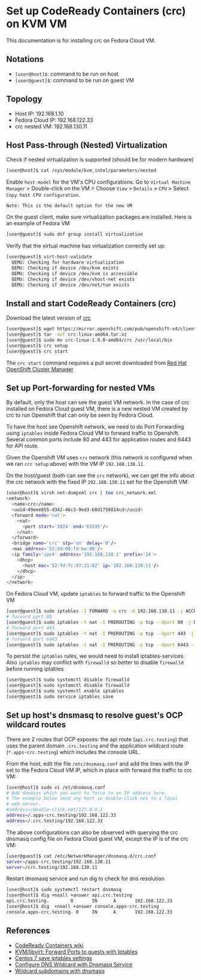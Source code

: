 # Set up CodeReady Containers (crc) on KVM VM
This documentation is for installing crc on Fedora Cloud VM. 
## Notations
- `[user@host]$`: command to be run on host
- `[user@guest]$`: command to be run on guest VM
## Topology
- Host IP: 192.168.1.10
- Fedora Cloud IP: 192.168.122.33
- crc nested VM: 192.168.130.11
## Host Pass-through (Nested) Virtualization
Check if nested virtualization is supported (should be for modern hardware)
```bash
[user@host]$ cat /sys/module/kvm_intel/parameters/nested
```
Enable `host-model` for the VM's CPU configurations. 
Go to `Virtual Machine Manager` > Double-click on the VM > Choose `View` > `Details` > `CPU` > Select `Copy host CPU configuration`.  

```
Note: This is the default option for the new VM
```
On the guest client, make sure virtualization packages are installed. Here is an example of Fedora VM
```bash
[user@guest]$ sudo dnf group install virtualization
```
Verify that the virtual machine has virtualization correctly set up:
```bash
[user@guest]$ virt-host-validate
  QEMU: Checking for hardware virtualization                                 : PASS
  QEMU: Checking if device /dev/kvm exists                                   : PASS
  QEMU: Checking if device /dev/kvm is accessible                            : PASS
  QEMU: Checking if device /dev/vhost-net exists                             : PASS
  QEMU: Checking if device /dev/net/tun exists                               : PASS
```

## Install and start CodeReady Containers (crc)
Download the latest version of [crc](https://cloud.redhat.com/openshift/install/crc/installer-provisioned)
```bash
[user@guest]$ wget https://mirror.openshift.com/pub/openshift-v4/clients/crc/latest/crc-linux-amd64.tar.xz
[user@guest]$ tar -xvf crc-linux-amd64.tar.xz
[user@guest]$ sudo mv crc-linux-1.9.0-amd64/crc /usr/local/bin
[user@guest]$ crc setup
[user@guest]$ crc start
```
The `crc start` command requires a pull secret downloaded from [Red Hat OpenShift Cluster Manager](https://cloud.redhat.com/openshift/install/crc/installer-provisioned)
## Set up Port-forwarding for nested VMs

By default, only the host can see the guest VM network. In the case of crc installed on Fedora Cloud guest VM, there is a new nested VM created by crc to run Openshift that can only be seen by Fedora Cloud.   

To have the host see Openshift network, we need to do Port Forwarding using `iptables` inside Fedora Cloud VM to forward traffic to Openshift. Several common ports include 80 and 443 for application routes and 6443 for API route.  

Given the Openshift VM uses `crc` network (this network is configured when we ran `crc setup` above) with the VM IP `192.168.130.11`.  

On the host/guest (both can see the `crc` network), we can get the info about the crc network with the fixed IP `192.168.130.11` set for the Openshift VM:
```bash
[user@host]$ virsh net-dumpxml crc | tee crc_network.xml
<network>
  <name>crc</name>
  <uuid>49eee855-d342-46c3-9ed3-b8d1758814cd</uuid>
  <forward mode='nat'>
    <nat>
      <port start='1024' end='65535'/>
    </nat>
  </forward>
  <bridge name='crc' stp='on' delay='0'/>
  <mac address='52:54:00:fd:be:d0'/>
  <ip family='ipv4' address='192.168.130.1' prefix='24'>
    <dhcp>
      <host mac='52:fd:fc:07:21:82' ip='192.168.130.11'/>
    </dhcp>
  </ip>
</network>
```
On Fedora Cloud VM, update `iptables` to forward traffic to the Openshift VM 
```bash
[user@guest]$ sudo iptables -I FORWARD -o crc -d 192.168.130.11 -j ACCEPT
# forward port 80
[user@guest]$ sudo iptables -t nat -I PREROUTING -p tcp --dport 80 -j DNAT --to 192.168.130.11:80
# forward port 443
[user@guest]$ sudo iptables -t nat -I PREROUTING -p tcp --dport 443 -j DNAT --to 192.168.130.11:443
# forward port 6443
[user@guest]$ sudo iptables -t nat -I PREROUTING -p tcp --dport 6443 -j DNAT --to 192.168.130.11:6443
```
To persist the `iptables` rules, we would need to install iptables-services. Also `iptables` may conflict with `firewalld` so better to disable `firewalld` before running iptables
```bash
[user@guest]$ sudo systemctl disable firewalld
[user@guest]$ sudo systemctl disable firewalld
[user@guest]$ sudo systemctl enable iptables
[user@guest]$ sudo service iptables save
```

## Set up host's dnsmasq to resolve guest's OCP wildcard routes

There are 2 routes that OCP exposes: the api route (`api.crc.testing`) that uses the parent domain `.crc.testing`  and the application wildcard route (`*.apps-crc.testing`) which includes the console URL.

From the host, edit the file `/etc/dnsmasq.conf` and add the lines with the IP set to the Fedora Cloud VM IP, which in place with forward the traffic to crc VM:
```bash
[user@host]$ sudo vi /et/dnsmasq.conf
# Add domains which you want to force to an IP address here.
# The example below send any host in double-click.net to a local
# web-server.
#address=/double-click.net/127.0.0.1
address=/.apps-crc.testing/192.168.122.33
address=/.crc.testing/192.168.122.33
```
The above configurations can also be observed with querying the crc dnsmasq config file on Fedora Cloud guest VM, except the IP is of the crc VM:
```bash
[user@guest]$ cat /etc/NetworkManager/dnsmasq.d/crc.conf
server=/apps-crc.testing/192.168.130.11
server=/crc.testing/192.168.130.11
```
Restart dnsmasq service and run dig to check for dns resolution
```bash
[user@host]$ sudo systemctl restart dnsmasq
[user@host]$ dig +noall +answer api.crc.testing
api.crc.testing.        0       IN      A       192.168.122.33
[user@host]$ dig  +noall +answer console.apps-crc.testing
console.apps-crc.testing. 0     IN      A       192.168.122.33
```

## References
- [CodeReady Containers wiki](https://code-ready.github.io/crc/)
- [KVM/libvirt: Forward Ports to guests with Iptables](https://aboullaite.me/kvm-qemo-forward-ports-with-iptables/)
- [Centos 7 save iptables settings](https://serverfault.com/questions/626521/centos-7-save-iptables-settings)
- [Configure DNS Wildcard with Dnsmasq Service](https://qiita.com/bmj0114/items/9c24d863bcab1a634503)
- [Wildcard subdomains with dnsmasq](https://stackoverflow.com/questions/22313142/wildcard-subdomains-with-dnsmasq)